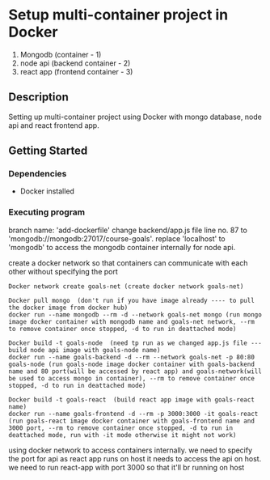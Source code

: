 # Setup multi-container project in Docker

1. Mongodb (container - 1)
2. node api (backend container - 2)
3. react app (frontend container - 3)

## Description

Setting up multi-container project using Docker with mongo database, node api and react frontend app.

## Getting Started

### Dependencies

* Docker installed

### Executing program
branch name: 'add-dockerfile'
change backend/app.js file line no. 87 to 'mongodb://mongodb:27017/course-goals'. replace 'localhost' to 'mongodb' to access the mongodb container internally for node api.

create a docker network so that containers can communicate with each other without specifying the port
```
Docker network create goals-net (create docker network goals-net)
```

```
Docker pull mongo  (don't run if you have image already ---- to pull the docker image from docker hub)
docker run --name mongodb --rm -d --network goals-net mongo (run mongo image docker container with mongodb name and goals-net network, --rm to remove container once stopped, -d to run in deattached mode)
```

```
Docker build -t goals-node  (need tp run as we changed app.js file --- build node api image with goals-node name)
docker run --name goals-backend -d --rm --network goals-net -p 80:80  goals-node (run goals-node image docker container with goals-backend name and 80 port(will be accessed by react app) and goals-network(will be used to access mongo in container), --rm to remove container once stopped, -d to run in deattached mode)
```

```
Docker build -t goals-react  (build react app image with goals-react name)
docker run --name goals-frontend -d --rm -p 3000:3000 -it goals-react (run goals-react image docker container with goals-frontend name and 3000 port, --rm to remove container once stopped, -d to run in deattached mode, run with -it mode otherwise it might not work)
```

using docker network to access containers internally. we need to specify the port for api as react app runs on host it needs to access the api on host. we need to run react-app with port 3000 so that it'll br running on host
